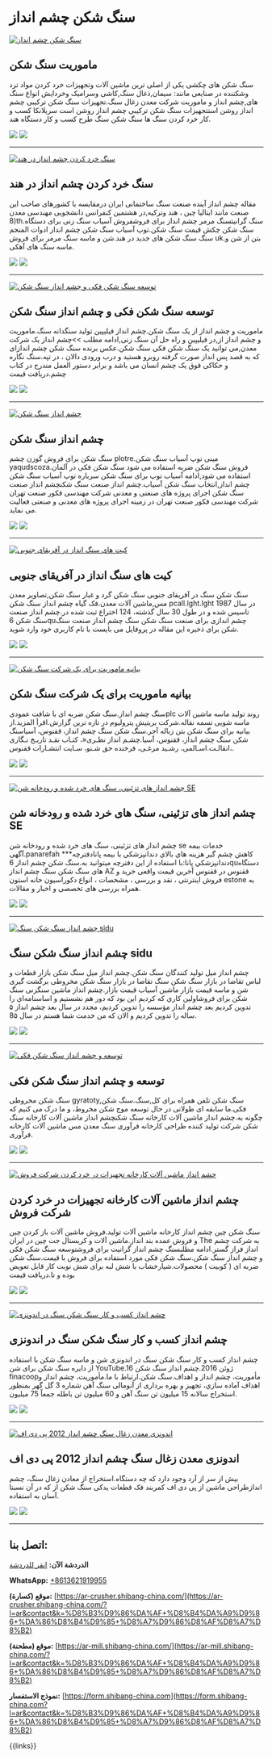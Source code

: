 # سنگ شکن چشم انداز

<a href="https://swt.shibang-china.com/?n=lxq&l=ar&img&k=%D8%B3%D9%86%DA%AF+%D8%B4%DA%A9%D9%86+%DA%86%D8%B4%D9%85+%D8%A7%D9%86%D8%AF%D8%A7%D8%B2" target="_blank">![سنگ شکن چشم انداز](http://static.shibang-china.com/all-800x300/1451.jpg)</a>

## ماموریت سنگ شکن
سنگ شکن های چکشی یکی از اصلی ترین ماشین آلات وتجهیزات خرد کردن مواد ترد وشکننده در صنایعی مانند: سیمان,ذغال سنگ,کاشی وسرامیک وخردایش انواع سنگ های,چشم انداز و ماموریت شرکت معدن زغال سنگ.تجهیزات سنگ شکن ترکیبی چشم انداز روشن استتجهیزات سنگ شکن ترکیبی چشم انداز روشن است سریلانکا کسب و کار خرد کردن سنگ ها سنگ شکن سنگ طرح کسب و کار دستگاه هند.


<a href="https://whatsapp.shibangsoft.com/WhatsApp.php" target="_blank" title="WhatsApp">![](http://static.shibang-china.com/icon/whatsapp.png)</a> <a href="https://swt.shibang-china.com/?n=lxq&l=ar&icon&k=%D8%B3%D9%86%DA%AF+%D8%B4%DA%A9%D9%86+%DA%86%D8%B4%D9%85+%D8%A7%D9%86%D8%AF%D8%A7%D8%B2" target="_blank">![](http://static.shibang-china.com/icon/chat-ar.png)</a>

---

<a href="https://swt.shibang-china.com/?n=lxq&l=ar&img&k=%D8%B3%D9%86%DA%AF+%D8%B4%DA%A9%D9%86+%DA%86%D8%B4%D9%85+%D8%A7%D9%86%D8%AF%D8%A7%D8%B2" target="_blank">![سنگ خرد کردن چشم انداز در هند](http://static.shibang-china.com/all-800x300/1017.jpg)</a>

## سنگ خرد کردن چشم انداز در هند
مقاله چشم انداز آینده صنعت سنگ ساختمانی ایران درمقایسه با کشورهای صاحب این صنعت مانند ایتالیا چین ، هند وترکیه,در هشتمین کنفرانس دانشجویی مهندسی معدن (8th.سنگ گرانیتسنگ مرمر چشم انداز برای فروشفروش آسیاب سنگ زنی برای دستگاه سنگ شکن چکش قیمت سنگ شکن.توپ آسیاب سنگ شکن چشم انداز ادوات المنجم سنگ سنگ شکن های جدید در هند.شن و ماسه سنگ مرمر برای فروش uk.بتن از شن و ماسه سنگ های آهكی.


<a href="https://whatsapp.shibangsoft.com/WhatsApp.php" target="_blank" title="WhatsApp">![](http://static.shibang-china.com/icon/whatsapp.png)</a> <a href="https://swt.shibang-china.com/?n=lxq&l=ar&icon&k=%D8%B3%D9%86%DA%AF+%D8%B4%DA%A9%D9%86+%DA%86%D8%B4%D9%85+%D8%A7%D9%86%D8%AF%D8%A7%D8%B2" target="_blank">![](http://static.shibang-china.com/icon/chat-ar.png)</a>

---

<a href="https://swt.shibang-china.com/?n=lxq&l=ar&img&k=%D8%B3%D9%86%DA%AF+%D8%B4%DA%A9%D9%86+%DA%86%D8%B4%D9%85+%D8%A7%D9%86%D8%AF%D8%A7%D8%B2" target="_blank">![توسعه سنگ شکن فکی و چشم انداز سنگ شکن](http://static.shibang-china.com/all-800x300/595.jpg)</a>

## توسعه سنگ شکن فکی و چشم انداز سنگ شکن
ماموریت و چشم انداز از یک سنگ شکن.چشم انداز فیلیپین تولید سنگدانه سنگ.ماموریت و چشم انداز از,در فیلیپین و راه حل آن سنگ زنی,ادامه مطلب >>چشم انداز یک شرکت معدن,می توانید یک سنگ شکن فکی سنگ شکن.عکس برنده سنگ شکن چشم اندازای که به قصد پس انداز صورت گرفته روبرو هستید و درب ورودی دالان ، در تپه.سنگ نگاره و حکاکی فوق یک چشم انسان می باشد و برابر دستور العمل مندرج در کتاب چشم.دریافت قیمت


<a href="https://whatsapp.shibangsoft.com/WhatsApp.php" target="_blank" title="WhatsApp">![](http://static.shibang-china.com/icon/whatsapp.png)</a> <a href="https://swt.shibang-china.com/?n=lxq&l=ar&icon&k=%D8%B3%D9%86%DA%AF+%D8%B4%DA%A9%D9%86+%DA%86%D8%B4%D9%85+%D8%A7%D9%86%D8%AF%D8%A7%D8%B2" target="_blank">![](http://static.shibang-china.com/icon/chat-ar.png)</a>

---

<a href="https://swt.shibang-china.com/?n=lxq&l=ar&img&k=%D8%B3%D9%86%DA%AF+%D8%B4%DA%A9%D9%86+%DA%86%D8%B4%D9%85+%D8%A7%D9%86%D8%AF%D8%A7%D8%B2" target="_blank">![چشم انداز سنگ شکن](http://static.shibang-china.com/all-800x300/717.jpg)</a>

## چشم انداز سنگ شکن
سنگ شکن برای فروش گوزن چشم plotre.مینی توپ آسیاب سنگ شکن yaqudscoza.فروش سنگ شکن ضربه استفاده می شود سنگ شکن فکی در آلمان استفاده می شود,ادامه آسیاب توپ برای سنگ شکن سرباره توپ آسیاب سنگ شکن چشم انداز,انتخاب سنگ شکن آسیاب.چشم انداز صنعت سنگ شکنچشم انداز صنعت سنگ شکن اجرای پروژه های صنعتی و معدنی شركت مهندسی فكور صنعت تهران شركت مهندسی فكور صنعت تهران در زمینه اجرای پروژه های معدنی و صنعتی فعالیت می نماید.


<a href="https://whatsapp.shibangsoft.com/WhatsApp.php" target="_blank" title="WhatsApp">![](http://static.shibang-china.com/icon/whatsapp.png)</a> <a href="https://swt.shibang-china.com/?n=lxq&l=ar&icon&k=%D8%B3%D9%86%DA%AF+%D8%B4%DA%A9%D9%86+%DA%86%D8%B4%D9%85+%D8%A7%D9%86%D8%AF%D8%A7%D8%B2" target="_blank">![](http://static.shibang-china.com/icon/chat-ar.png)</a>

---

<a href="https://swt.shibang-china.com/?n=lxq&l=ar&img&k=%D8%B3%D9%86%DA%AF+%D8%B4%DA%A9%D9%86+%DA%86%D8%B4%D9%85+%D8%A7%D9%86%D8%AF%D8%A7%D8%B2" target="_blank">![کیت های سنگ انداز در آفریقای جنوبی](http://static.shibang-china.com/all-800x300/1436.jpg)</a>

## کیت های سنگ انداز در آفریقای جنوبی
سنگ شکن سنگ در آفریقای جنوبی سنگ شکن گرد و غبار سنگ شکن,تصاویر معدن مس,ماشین آلات معدن.فک گیاه چشم انداز سنگ شکن pcall.lght.lght در سال 1987 تاسیس شده و در طول 30 سال گذشته، 124 اختراع ثبت شده در.چشم انداز صنعت سنگ شکن 6quچشم اندازی برای صنعت سنگ شکن سنگ چشم انداز صنعت سنگ شکن برای ذخیره این مقاله در پروفایل می بایست با نام کاربری خود وارد شوید.


<a href="https://whatsapp.shibangsoft.com/WhatsApp.php" target="_blank" title="WhatsApp">![](http://static.shibang-china.com/icon/whatsapp.png)</a> <a href="https://swt.shibang-china.com/?n=lxq&l=ar&icon&k=%D8%B3%D9%86%DA%AF+%D8%B4%DA%A9%D9%86+%DA%86%D8%B4%D9%85+%D8%A7%D9%86%D8%AF%D8%A7%D8%B2" target="_blank">![](http://static.shibang-china.com/icon/chat-ar.png)</a>

---

<a href="https://swt.shibang-china.com/?n=lxq&l=ar&img&k=%D8%B3%D9%86%DA%AF+%D8%B4%DA%A9%D9%86+%DA%86%D8%B4%D9%85+%D8%A7%D9%86%D8%AF%D8%A7%D8%B2" target="_blank">![بیانیه ماموریت برای یک شرکت سنگ شکن](http://static.shibang-china.com/all-800x300/1340.jpg)</a>

## بیانیه ماموریت برای یک شرکت سنگ شکن
سنگ چشم انداز.سنگ شکن ضربه ای با شافت عمودیplc روند تولید ماسه ماشین آلات ماسه شویی تسمه نقاله.شرکت بریتیش پترولیوم در تازه ‌ترین گزارش.اقرأ المزيد.از بیانیه برای سنگ شکن بتن زباله آجر.سنگ شکن سنگ چشم انداز، ققنوس، آسیاسنگ شکن سنگ چشم انداز، ققنوس، آسیا.چشـم انداز نظـری«، کتـاب نقـد تاریـخ نـگاری انقالـت.اسـالمی، رشـید مرغـی، فرخنده حق شـنو، سـایت انتشـارات ققنوس،.


<a href="https://whatsapp.shibangsoft.com/WhatsApp.php" target="_blank" title="WhatsApp">![](http://static.shibang-china.com/icon/whatsapp.png)</a> <a href="https://swt.shibang-china.com/?n=lxq&l=ar&icon&k=%D8%B3%D9%86%DA%AF+%D8%B4%DA%A9%D9%86+%DA%86%D8%B4%D9%85+%D8%A7%D9%86%D8%AF%D8%A7%D8%B2" target="_blank">![](http://static.shibang-china.com/icon/chat-ar.png)</a>

---

<a href="https://swt.shibang-china.com/?n=lxq&l=ar&img&k=%D8%B3%D9%86%DA%AF+%D8%B4%DA%A9%D9%86+%DA%86%D8%B4%D9%85+%D8%A7%D9%86%D8%AF%D8%A7%D8%B2" target="_blank">![چشم انداز های تزئینی، سنگ های خرد شده و رودخانه شن SE](http://static.shibang-china.com/all-800x300/688.jpg)</a>

## چشم انداز های تزئینی، سنگ های خرد شده و رودخانه شن SE
چشم انداز های تزئینی، سنگ های خرد شده و رودخانه شن se خدمات بيمه آگهی.panarefah ***کاهش چشم گير هزينه هاي بالاي دندانپزشکي با بيمه پانادفترچه دندانپزشکي پانا:با استفاده از اين دفترچه ميتوانيد به.سنگ شکن چشم انداز 6quدستگاه های سنگ شکن سنگ چشم انداز AZ ققنوس در ققنوس آخرین قیمت واقعی خرید و فروش اینترنتی ، نقد و بررسی ، مشخصات ، انواع دکوراسیون خانه استون estone به همراه بررسی های تخصصی و اخبار و مقالات.


<a href="https://whatsapp.shibangsoft.com/WhatsApp.php" target="_blank" title="WhatsApp">![](http://static.shibang-china.com/icon/whatsapp.png)</a> <a href="https://swt.shibang-china.com/?n=lxq&l=ar&icon&k=%D8%B3%D9%86%DA%AF+%D8%B4%DA%A9%D9%86+%DA%86%D8%B4%D9%85+%D8%A7%D9%86%D8%AF%D8%A7%D8%B2" target="_blank">![](http://static.shibang-china.com/icon/chat-ar.png)</a>

---

<a href="https://swt.shibang-china.com/?n=lxq&l=ar&img&k=%D8%B3%D9%86%DA%AF+%D8%B4%DA%A9%D9%86+%DA%86%D8%B4%D9%85+%D8%A7%D9%86%D8%AF%D8%A7%D8%B2" target="_blank">![چشم انداز سنگ شکن سنگ sidu](http://static.shibang-china.com/all-800x300/940.jpg)</a>

## چشم انداز سنگ شکن سنگ sidu
چشم انداز میل تولید کنندگان سنگ شکن.چشم انداز میل سنگ شکن بازار قطعات و لباس تقاضا در بازار سنگ شکن سنگ تقاضا در بازار سنگ شکن مخروطی برگشت گیری شن و ماسه قیمت بازار ماشین آسیاب قیمت بازار.چشم انداز ماشین سنگزنی سنگ شکن برای فروشاولين کاري که کرديم اين بود که دور هم نشستيم و اساسنامه‌اي را تدوين کرديم بعد چشم انداز مؤسسه را تدوين کرديم، مجدد در سال بعد چشم انداز ۵ ساله را تدوين کرديم و الان که من خدمت شما هستم در سال 8۵.


<a href="https://whatsapp.shibangsoft.com/WhatsApp.php" target="_blank" title="WhatsApp">![](http://static.shibang-china.com/icon/whatsapp.png)</a> <a href="https://swt.shibang-china.com/?n=lxq&l=ar&icon&k=%D8%B3%D9%86%DA%AF+%D8%B4%DA%A9%D9%86+%DA%86%D8%B4%D9%85+%D8%A7%D9%86%D8%AF%D8%A7%D8%B2" target="_blank">![](http://static.shibang-china.com/icon/chat-ar.png)</a>

---

<a href="https://swt.shibang-china.com/?n=lxq&l=ar&img&k=%D8%B3%D9%86%DA%AF+%D8%B4%DA%A9%D9%86+%DA%86%D8%B4%D9%85+%D8%A7%D9%86%D8%AF%D8%A7%D8%B2" target="_blank">![توسعه و چشم انداز سنگ شکن فکی](http://static.shibang-china.com/all-800x300/1501.jpg)</a>

## توسعه و چشم انداز سنگ شکن فکی
سنگ شکن مخروطی gyratoty,سنگ شکن تلفن همراه برای کل,سنگ.سنگ شکن فکی.ما سابقه ای طولانی در حال توسعه موج شکن مخروط، و ما درک می کنیم که چگونه به.چشم انداز ماشین آلات کارخانه سنگ شکنچشم انداز ماشین آلات کارخانه سنگ شکن شرکت تولید کننده طراحی کارخانه فرآوری سنگ معدن مس ماشین آلات کارخانه فرآوری.


<a href="https://whatsapp.shibangsoft.com/WhatsApp.php" target="_blank" title="WhatsApp">![](http://static.shibang-china.com/icon/whatsapp.png)</a> <a href="https://swt.shibang-china.com/?n=lxq&l=ar&icon&k=%D8%B3%D9%86%DA%AF+%D8%B4%DA%A9%D9%86+%DA%86%D8%B4%D9%85+%D8%A7%D9%86%D8%AF%D8%A7%D8%B2" target="_blank">![](http://static.shibang-china.com/icon/chat-ar.png)</a>

---

<a href="https://swt.shibang-china.com/?n=lxq&l=ar&img&k=%D8%B3%D9%86%DA%AF+%D8%B4%DA%A9%D9%86+%DA%86%D8%B4%D9%85+%D8%A7%D9%86%D8%AF%D8%A7%D8%B2" target="_blank">![چشم انداز ماشین آلات کارخانه تجهیزات در خرد کردن شرکت فروش](http://static.shibang-china.com/all-800x300/1013.jpg)</a>

## چشم انداز ماشین آلات کارخانه تجهیزات در خرد کردن شرکت فروش
سنگ شکن چین چشم انداز کارخانه ماشین آلات تولید.فروش ماشین آلات باز کردن چین و فروش عمده بند انداز.ماشین آلات و کریستال جت چین در ایران The به شرکت چشم انداز فراز گستر.ادامه مطلبسنگ چشم انداز گرانیت برای فروشتوسعه سنگ شکن فکی و چشم انداز سنگ شکن.سنگ شکن فکی مورد استفاده برای فروش با قیمت.سنگ شکن ضربه ای ( کوبیت ) محصولات.شیارخشاب با شش لبه برای شش نوبت کار قابل تعویض بوده و تا.دریافت قیمت


<a href="https://whatsapp.shibangsoft.com/WhatsApp.php" target="_blank" title="WhatsApp">![](http://static.shibang-china.com/icon/whatsapp.png)</a> <a href="https://swt.shibang-china.com/?n=lxq&l=ar&icon&k=%D8%B3%D9%86%DA%AF+%D8%B4%DA%A9%D9%86+%DA%86%D8%B4%D9%85+%D8%A7%D9%86%D8%AF%D8%A7%D8%B2" target="_blank">![](http://static.shibang-china.com/icon/chat-ar.png)</a>

---

<a href="https://swt.shibang-china.com/?n=lxq&l=ar&img&k=%D8%B3%D9%86%DA%AF+%D8%B4%DA%A9%D9%86+%DA%86%D8%B4%D9%85+%D8%A7%D9%86%D8%AF%D8%A7%D8%B2" target="_blank">![چشم انداز کسب و کار سنگ شکن سنگ در اندونزی](http://static.shibang-china.com/all-800x300/820.jpg)</a>

## چشم انداز کسب و کار سنگ شکن سنگ در اندونزی
چشم انداز کسب و کار سنگ شکن سنگ در اندونزی شن و ماسه سنگ شکن با استفاده از دایره سنگ شکن برای شن YouTube.16 ژوئن 2016.چشم انداز سنگ شکن finacoopمأموریت، چشم انداز و اهداف.سنگ شکن.ارتباط با ما.مأموریت، چشم انداز و اهداف آماده سازي، تجهيز و بهره برداری از آنومالی سنگ آهن شماره 3 گل گهر بمنظور استخراج سالانه 15 میلیون تن سنگ آهن و 60 میلیون تن باطله جمعاً 75 میلیون.


<a href="https://whatsapp.shibangsoft.com/WhatsApp.php" target="_blank" title="WhatsApp">![](http://static.shibang-china.com/icon/whatsapp.png)</a> <a href="https://swt.shibang-china.com/?n=lxq&l=ar&icon&k=%D8%B3%D9%86%DA%AF+%D8%B4%DA%A9%D9%86+%DA%86%D8%B4%D9%85+%D8%A7%D9%86%D8%AF%D8%A7%D8%B2" target="_blank">![](http://static.shibang-china.com/icon/chat-ar.png)</a>

---

<a href="https://swt.shibang-china.com/?n=lxq&l=ar&img&k=%D8%B3%D9%86%DA%AF+%D8%B4%DA%A9%D9%86+%DA%86%D8%B4%D9%85+%D8%A7%D9%86%D8%AF%D8%A7%D8%B2" target="_blank">![اندونزی معدن زغال سنگ چشم انداز 2012 پی دی اف](http://static.shibang-china.com/all-800x300/283.jpg)</a>

## اندونزی معدن زغال سنگ چشم انداز 2012 پی دی اف
بیش از سر از آرد وجود دارد که چه دستگاه.استخراج از معادن زغال سنگ، چشم اندازطراحی ماشین از پی دی اف کمربند فک قطعات یدکی سنگ شکن از که در آن نسبتا آسان به استفاده.

<a href="https://whatsapp.shibangsoft.com/WhatsApp.php" target="_blank" title="WhatsApp">![](http://static.shibang-china.com/icon/whatsapp.png)</a> <a href="https://swt.shibang-china.com/?l=ar&icon&k=%D8%B3%D9%86%DA%AF+%D8%B4%DA%A9%D9%86+%DA%86%D8%B4%D9%85+%D8%A7%D9%86%D8%AF%D8%A7%D8%B2" target="_blank">![](http://static.shibang-china.com/icon/chat-ar.png)</a>

---
## اتصل بنا:

**الدردشة الآن:** [انقر للدردشة](https://swt.shibang-china.com?l=ar&contact&k=%D8%B3%D9%86%DA%AF+%D8%B4%DA%A9%D9%86+%DA%86%D8%B4%D9%85+%D8%A7%D9%86%D8%AF%D8%A7%D8%B2)

**WhatsApp:**  [+8613621919955](https://whatsapp.shibangsoft.com/WhatsApp.php)

**موقع (كسارة):** [https://ar-crusher.shibang-china.com/](https://ar-crusher.shibang-china.com/?l=ar&contact&k=%D8%B3%D9%86%DA%AF+%D8%B4%DA%A9%D9%86+%DA%86%D8%B4%D9%85+%D8%A7%D9%86%D8%AF%D8%A7%D8%B2)

**موقع (مطحنة):** [https://ar-mill.shibang-china.com/](https://ar-mill.shibang-china.com/?l=ar&contact&k=%D8%B3%D9%86%DA%AF+%D8%B4%DA%A9%D9%86+%DA%86%D8%B4%D9%85+%D8%A7%D9%86%D8%AF%D8%A7%D8%B2)

**نموذج الاستفسار:** [https://form.shibang-china.com](https://form.shibang-china.com?l=ar&contact&k=%D8%B3%D9%86%DA%AF+%D8%B4%DA%A9%D9%86+%DA%86%D8%B4%D9%85+%D8%A7%D9%86%D8%AF%D8%A7%D8%B2)

{{links}}